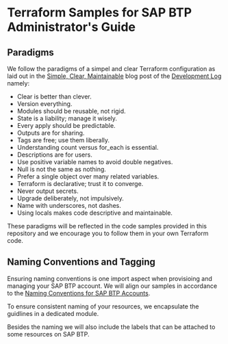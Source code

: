 # Terraform Samples for SAP BTP Administrator's Guide

## Paradigms

We follow the paradigms of a simpel and clear Terraform configuration as laid out in the [Simple, Clear, Maintainable](https://rosesecurity.dev/blog/2024/11/24/terraform-proverbs) blog post of the [Development Log](https://rosesecurity.dev/) namely:

- Clear is better than clever.
- Version everything.
- Modules should be reusable, not rigid.
- State is a liability; manage it wisely.
- Every apply should be predictable.
- Outputs are for sharing.
- Tags are free; use them liberally.
- Understanding count versus for_each is essential.
- Descriptions are for users.
- Use positive variable names to avoid double negatives.
- Null is not the same as nothing.
- Prefer a single object over many related variables.
- Terraform is declarative; trust it to converge.
- Never output secrets.
- Upgrade deliberately, not impulsively.
- Name with underscores, not dashes.
- Using locals makes code descriptive and maintainable.

These paradigms will be reflected in the code samples provided in this repository and we encourage you to follow them in your own Terraform code.

## Naming Conventions and Tagging

Ensuring naming conventions is one import aspect when provisioing and managing your SAP BTP account. We will align our samples in accordance to the [Naming Conventions for SAP BTP Accounts](https://help.sap.com/docs/btp/btp-admin-guide/naming-conventions-for-sap-btp-accounts).

To ensure consistent naming of your resources, we encapsulate the guidlines in a dedicated module.

Besides the naming we will also include the labels that can be attached to some resources on SAP BTP.
